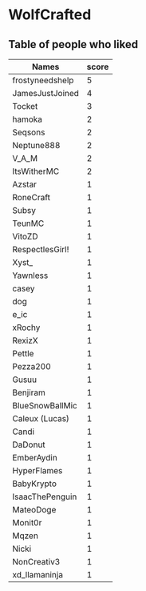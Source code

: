 # WolfCrafted
## Table of people who liked
Names | score
--- | ---
frostyneedshelp | 5
JamesJustJoined | 4
Tocket | 3
hamoka | 2
Seqsons | 2
Neptune888 | 2
V_A_M | 2
ItsWitherMC | 2
Azstar | 1
RoneCraft | 1
Subsy | 1
TeunMC | 1
VitoZD | 1
RespectlesGirl! | 1
Xyst_ | 1
Yawnless | 1
casey | 1
dog | 1
e_ic | 1
xRochy | 1
RexizX | 1
Pettle | 1
Pezza200 | 1
Gusuu | 1
Benjiram | 1
BlueSnowBallMic | 1
Caleux (Lucas) | 1
Candi | 1
DaDonut | 1
EmberAydin | 1
HyperFlames | 1
BabyKrypto | 1
IsaacThePenguin | 1
MateoDoge | 1
Monit0r | 1
Mqzen | 1
Nicki | 1
NonCreativ3 | 1
xd_llamaninja | 1
